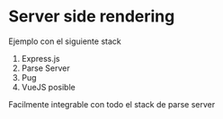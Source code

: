# Server side rendering
Ejemplo con el siguiente stack
 1. Express.js
 1. Parse Server
 1. Pug
 1. VueJS posible
 
 Facilmente integrable con todo el stack de parse server 
